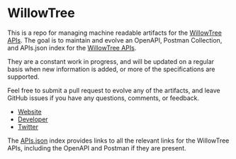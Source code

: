 # WillowTreeThis is a repo for managing machine readable artifacts for the [WillowTree APIs](http://www.willowtreeapps.com/). The goal is to maintain and evolve an OpenAPI, Postman Collection, and APIs.json index for the [WillowTree APIs](http://www.willowtreeapps.com/).They are a constant work in progress, and will be updated on a regular basis when new information is added, or more of the specifications are supported.Feel free to submit a pull request to evolve any of the artifacts, and leave GitHub issues if you have any questions, comments, or feedback.- [Website](http://www.willowtreeapps.com/)- [Developer](http://www.willowtreeapps.com/)- [Twitter](https://twitter.com/willowtreeapps)The [APIs.json](https://github.com/api-evangelist/willowtree/blob/master/apis.json) index provides links to all the relevant links for the WillowTree APIs, including the OpenAPI and Postman if they are present.